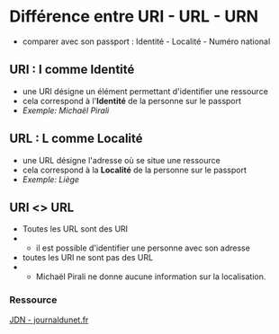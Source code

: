 # Différence entre URI - URL - URN

- comparer avec son passport : Identité - Localité - Numéro national

## URI : I comme Identité

- une URI désigne un élément permettant d'identifier une ressource
- cela correspond à l'**Identité** de la personne sur le passport
- *Exemple: Michaël Pirali*

## URL : L comme Localité
- une URL désigne l'adresse où se situe une ressource
- cela correspond à la **Localité** de la personne sur le passport 
- *Exemple: Liège*

## URI <> URL
- Toutes les URL sont des URI
- - il est possible d'identifier une personne avec son adresse
- toutes les URI ne sont pas des URL
- - Michaël Pirali ne donne aucune information sur la localisation.

### Ressource
[JDN - journaldunet.fr](https://www.journaldunet.fr/web-tech/developpement/1203023-quelle-est-la-difference-entre-uri-url-et-urn/)
